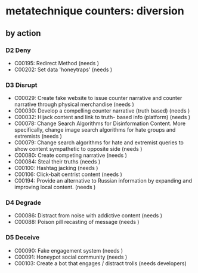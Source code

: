 # metatechnique counters: diversion

## by action


### D2 Deny
* C00195: Redirect Method (needs )
* C00202: Set data 'honeytraps' (needs )

### D3 Disrupt
* C00029: Create fake website to issue counter narrative and counter narrative through physical merchandise (needs )
* C00030: Develop a compelling counter narrative (truth based) (needs )
* C00032: Hijack content and link to truth- based info  (platform)  (needs )
* C00078: Change Search Algorithms for Disinformation Content. More specifically, change image search algorithms for hate groups and extremists (needs )
* C00079: Change search algorithms for hate and extremist queries to show content sympathetic to opposite side (needs )
* C00080: Create competing narrative (needs )
* C00084: Steal their truths (needs )
* C00100: Hashtag jacking (needs )
* C00106: Click-bait centrist content (needs )
* C00194: Provide an alternative to Russian information by expanding and improving local content. (needs )

### D4 Degrade
* C00086: Distract from noise with addictive content (needs )
* C00088: Poison pill recasting of message (needs )

### D5 Deceive
* C00090: Fake engagement system (needs )
* C00091: Honeypot social community (needs )
* C00103: Create a bot that engages / distract trolls (needs developers)
